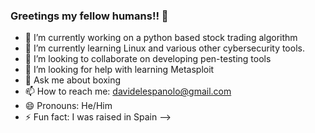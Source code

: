 ### Greetings my fellow humans!! 👋

- 🔭 I’m currently working on a python based stock trading algorithm
- 🌱 I’m currently learning Linux and various other cybersecurity tools.
- 👯 I’m looking to collaborate on developing pen-testing tools 
- 🤔 I’m looking for help with learning Metasploit
- 💬 Ask me about boxing
- 📫 How to reach me: davidelespanolo@gmail.com
- 😄 Pronouns: He/Him
- ⚡ Fun fact: I was raised in Spain
-->
